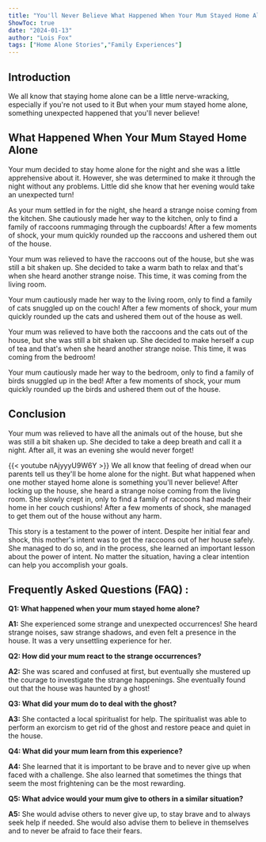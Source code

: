```yaml
---
title: "You'll Never Believe What Happened When Your Mum Stayed Home Alone!"
ShowToc: true 
date: "2024-01-13"
author: "Lois Fox" 
tags: ["Home Alone Stories","Family Experiences"]
---
```

## Introduction

We all know that staying home alone can be a little nerve-wracking, especially if you're not used to it But when your mum stayed home alone, something unexpected happened that you'll never believe!

## What Happened When Your Mum Stayed Home Alone

Your mum decided to stay home alone for the night and she was a little apprehensive about it. However, she was determined to make it through the night without any problems. Little did she know that her evening would take an unexpected turn!

As your mum settled in for the night, she heard a strange noise coming from the kitchen. She cautiously made her way to the kitchen, only to find a family of raccoons rummaging through the cupboards! After a few moments of shock, your mum quickly rounded up the raccoons and ushered them out of the house. 

Your mum was relieved to have the raccoons out of the house, but she was still a bit shaken up. She decided to take a warm bath to relax and that's when she heard another strange noise. This time, it was coming from the living room. 

Your mum cautiously made her way to the living room, only to find a family of cats snuggled up on the couch! After a few moments of shock, your mum quickly rounded up the cats and ushered them out of the house as well. 

Your mum was relieved to have both the raccoons and the cats out of the house, but she was still a bit shaken up. She decided to make herself a cup of tea and that's when she heard another strange noise. This time, it was coming from the bedroom!

Your mum cautiously made her way to the bedroom, only to find a family of birds snuggled up in the bed! After a few moments of shock, your mum quickly rounded up the birds and ushered them out of the house. 

## Conclusion

Your mum was relieved to have all the animals out of the house, but she was still a bit shaken up. She decided to take a deep breath and call it a night. After all, it was an evening she would never forget!

{{< youtube nAjyyyU9W6Y >}} 
We all know that feeling of dread when our parents tell us they'll be home alone for the night. But what happened when one mother stayed home alone is something you'll never believe! After locking up the house, she heard a strange noise coming from the living room. She slowly crept in, only to find a family of raccoons had made their home in her couch cushions! After a few moments of shock, she managed to get them out of the house without any harm.

This story is a testament to the power of intent. Despite her initial fear and shock, this mother's intent was to get the raccoons out of her house safely. She managed to do so, and in the process, she learned an important lesson about the power of intent. No matter the situation, having a clear intention can help you accomplish your goals.

## Frequently Asked Questions (FAQ) :
**Q1: What happened when your mum stayed home alone?**

**A1:** She experienced some strange and unexpected occurrences! She heard strange noises, saw strange shadows, and even felt a presence in the house. It was a very unsettling experience for her.

**Q2: How did your mum react to the strange occurrences?**

**A2:** She was scared and confused at first, but eventually she mustered up the courage to investigate the strange happenings. She eventually found out that the house was haunted by a ghost!

**Q3: What did your mum do to deal with the ghost?**

**A3:** She contacted a local spiritualist for help. The spiritualist was able to perform an exorcism to get rid of the ghost and restore peace and quiet in the house.

**Q4: What did your mum learn from this experience?**

**A4:** She learned that it is important to be brave and to never give up when faced with a challenge. She also learned that sometimes the things that seem the most frightening can be the most rewarding.

**Q5: What advice would your mum give to others in a similar situation?**

**A5:** She would advise others to never give up, to stay brave and to always seek help if needed. She would also advise them to believe in themselves and to never be afraid to face their fears.



